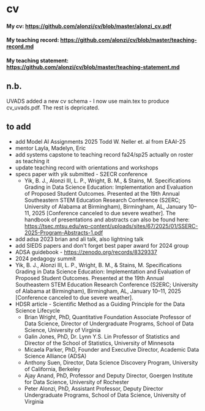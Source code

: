 # cv

#### My cv: https://github.com/alonzi/cv/blob/master/alonzi_cv.pdf
#### My teaching record: https://github.com/alonzi/cv/blob/master/teaching-record.md
#### My teaching statement: https://github.com/alonzi/cv/blob/master/teaching-statement.md

## n.b.
UVADS added a new cv schema - I now use main.tex to produce cv_uvads.pdf. The rest is depricated.

## to add

* add Model AI Assignments 2025 Todd W. Neller et. al from EAAI-25
* mentor Layla, Madelyn, Eric
* add systems capstone to teaching record fa24/sp25 actually on roster as teaching it
* update teaching record with orientations and workshops
* specs paper with yik submitted - S2ECR conference
  * Yik, B. J., Alonzi III, L. P., Wright, B. M., & Stains, M. Specifications Grading in Data Science Education: Implementation and Evaluation of Proposed Student Outcomes. Presented at the 19th Annual Southeastern STEM Education Research Conference (S2ERC; University of Alabama at Birmingham), Birmingham, AL, January 10–11, 2025 [Conference canceled to due severe weather].
  The handbook of presentations and abstracts can also be found here: https://tsec.mtsu.edu/wp-content/uploads/sites/67/2025/01/SSERC-2025-Program-Abstracts-1.pdf
* add adsa 2023 brian and ali talk, also lightning talk
* add SIEDS papers and don't forget best paper award for 2024 group
* ADSA guidebook - https://zenodo.org/records/8329337
* 2024 pedagogy summit
* Yik, B. J., Alonzi III, L. P., Wright, B. M., & Stains, M. Specifications Grading in Data Science Education: Implementation and Evaluation of Proposed Student Outcomes. Presented at the 19th Annual Southeastern STEM Education Research Conference (S2ERC; University of Alabama at Birmingham), Birmingham, AL, January 10–11, 2025 [Conference canceled to due severe weather].
* HDSR article - Scientific Method as a Guiding Principle for the Data Science Lifecycle
     * Brian Wright, PhD, Quantitative Foundation Associate Professor of Data Science, Director of Undergraduate Programs, School of Data Science, University of Virginia
     * Galin Jones, PhD, Dr. Lynn Y.S. Lin Professor of Statistics and Director of the School of Statistics, University of Minnesota
     * Micaela Parker, PhD, Founder and Executive Director, Academic Data Science Alliance (ADSA)
     * Anthony Suen, Director, Data Science Discovery Program, University of California, Berkeley
     * Ajay Anand, PhD, Professor and Deputy Director, Goergen Institute for Data Science, University of Rochester
     * Peter Alonzi, PhD, Assistant Professor, Deputy Director Undergraduate Programs, School of Data Science, University of Virginia


